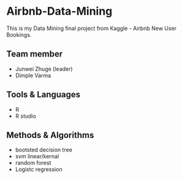 # Airbnb-Data-Mining
This is my Data Mining final project from Kaggle - Airbnb New User Bookings.

## Team member
* Junwei Zhuge (leader)
* Dimple Varma

## Tools & Languages
* R
* R studio

## Methods & Algorithms
* bootsted decision tree
* svm linear/kernal
* random forest
* Logistc regression